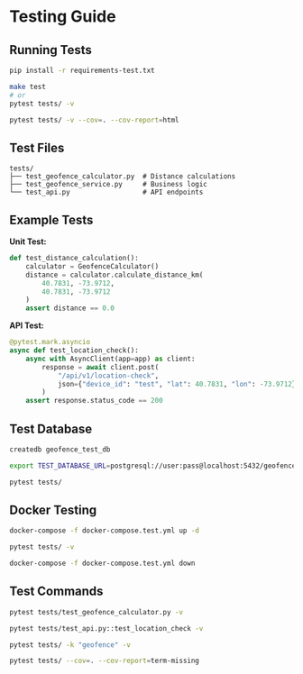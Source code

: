 # Testing Guide

## Running Tests

```bash
pip install -r requirements-test.txt

make test
# or
pytest tests/ -v

pytest tests/ -v --cov=. --cov-report=html
```

## Test Files

```
tests/
├── test_geofence_calculator.py  # Distance calculations
├── test_geofence_service.py     # Business logic
└── test_api.py                  # API endpoints
```

## Example Tests

**Unit Test:**

```python
def test_distance_calculation():
    calculator = GeofenceCalculator()
    distance = calculator.calculate_distance_km(
        40.7831, -73.9712, 
        40.7831, -73.9712  
    )
    assert distance == 0.0
```

**API Test:**

```python
@pytest.mark.asyncio
async def test_location_check():
    async with AsyncClient(app=app) as client:
        response = await client.post(
            "/api/v1/location-check",
            json={"device_id": "test", "lat": 40.7831, "lon": -73.9712}
        )
    assert response.status_code == 200
```

## Test Database

```bash
createdb geofence_test_db

export TEST_DATABASE_URL=postgresql://user:pass@localhost:5432/geofence_test_db

pytest tests/
```

## Docker Testing

```bash
docker-compose -f docker-compose.test.yml up -d

pytest tests/ -v

docker-compose -f docker-compose.test.yml down
```

## Test Commands

```bash
pytest tests/test_geofence_calculator.py -v

pytest tests/test_api.py::test_location_check -v

pytest tests/ -k "geofence" -v

pytest tests/ --cov=. --cov-report=term-missing
```